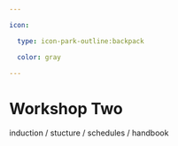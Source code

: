 ```yaml
---

icon: 

  type: icon-park-outline:backpack

  color: gray

---
```


# Workshop Two

induction / stucture / schedules / handbook